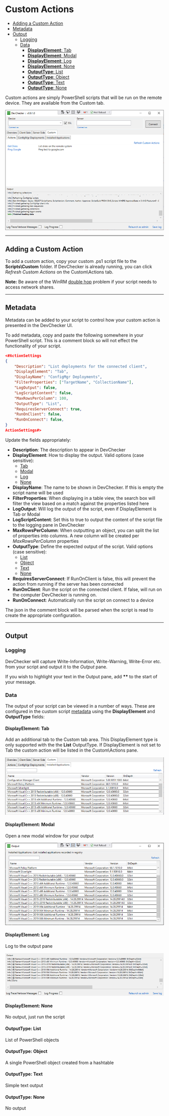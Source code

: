 # Custom Actions



* [Adding a Custom Action](#adding-a-custom-action)
* [Metadata](#metadata)
* [Output](#output)
  * [Logging](#logging)
  * [Data](#data)
    * [**DisplayElement**: Tab](#displayelement-tab)
    * [**DisplayElement**: Modal](#displayelement-modal)
    * [**DisplayElement**: Log](#displayelement-log)
    * [**DisplayElement**: None](#displayelement-none)
    * [**OutputType**: List](#outputtype-list)
    * [**OutputType**: Object](#outputtype-object)
    * [**OutputType**: Text](#outputtype-text)
    * [**OutputType**: None](#outputtype-none)


Custom actions are simply PowerShell scripts that will be run on the remote device. They are available from the Custom tab.

![screenshot](images/customactions1.png)

---

## Adding a Custom Action

To add a custom action, copy your custom .ps1 script file to the **Scripts\Custom** folder. If DevChecker is already running, you can click *Refresh Custom Actions* on the Custom\Actions tab.

**Note:** Be aware of the WinRM [double hop](https://docs.microsoft.com/en-us/windows/win32/winrm/multi-hop-support) problem if your script needs to access network shares. 

---

## Metadata

Metadata can be added to your script to control how your custom action is presented in the DevChecker UI.

To add metadata, copy and paste the following somewhere in your PowerShell script. This is a comment block so will not effect the functionality of your script. 

```json
<#ActionSettings
{
    "Description": "List deployments for the connected client",
    "DisplayElement": "Tab",
    "DisplayName": "ConfigMgr Deployments",
    "FilterProperties": ["TargetName", "CollectionName"],
    "LogOutput": false,
    "LogScriptContent": false,
    "MaxRowsPerColumn": 100,
    "OutputType": "List",
    "RequiresServerConnect": true,
    "RunOnClient": false,
    "RunOnConnect": false,
}
ActionSettings#>
```

Update the fields appropriately:
* **Description**: The description to appear in DevChecker
* **DisplayElement**: How to display the output. Valid options (case sensitive): 
  * [Tab](#displayelement-tab)
  * [Modal](#displayelement-modal)
  * [Log](#displayelement-log)
  * [None](#displayelement-none)
* **DisplayName**: The name to be shown in DevChecker. If this is empty the script name will be used
* **FilterProperties**: When displaying in a table view, the search box will filter the view based on a match against the properties listed here
* **LogOutput**: Will log the output of the script, even if DisplayElement is Tab or Modal
* **LogScriptContent**: Set this to true to output the content of the script file to the logging pane in DevChecker
* **MaxRowsPerColumn**: When outputting an object, you can split the list of properties into columns. A new column will be created per *MaxRowsPerColumn* properties
* **OutputType**: Define the expected output of the script. Valid options (case sensitive): 
  * [List](#outputtype-list)
  * [Object](#outputtype-object)
  * [Text](#outputtype-text)
  * [None](#outputtype-none)
* **RequiresServerConnect**: If RunOnClient is false, this will prevent the action from running if the server has been connected
* **RunOnClient**: Run the script on the connected client. If false, will run on the computer DevChecker is running on.
* **RunOnConnect**: Automatically run the script on connect to a device

The json in the comment block will be parsed when the script is read to create the appropriate configuration.


---
## Output

### Logging
DevChecker will capture Write-Information, Write-Warning, Write-Error etc. from your script and output it to the *Output* pane.

If you wish to highlight your text in the Output pane, add **\*\*** to the start of your message.


### Data
The output of your script can be viewed in a number of ways. These are configured in the custom script [metadata](#metadata) using the **DisplayElement** and **OutputType** fields:

#### **DisplayElement**: Tab
Add an additional tab to the Custom tab area. This DisplayElement type is only supported with the the **List** OutputType. If DisplayElement is not set to Tab the custom action will be listed in the Custom\Actions pane.

![screenshot](images/customactions-table.png)

#### **DisplayElement**: Modal
Open a new modal window for your output

![screenshot](images/customactions-modal.png)

#### **DisplayElement**: Log
Log to the output pane

![screenshot](images/customactions-log.png)


#### **DisplayElement**: None
No output, just run the script

#### **OutputType**: List
List of PowerShell objects


#### **OutputType**: Object
A single PowerShell object created from a hashtable

#### **OutputType**: Text
Simple text output

#### **OutputType**: None
No output